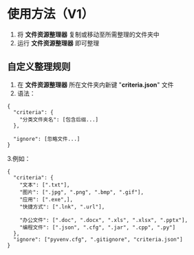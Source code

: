 # 使用方法（V1）

1. 将 **文件资源整理器** 复制或移动至所需整理的文件夹中
2. 运行 **文件资源整理器** 即可整理

## 自定义整理规则

1. 在 **文件资源整理器** 所在文件夹内新键 "**criteria.json**" 文件
2. 语法：
```
{
  "criteria": {
    "分类文件夹名": [包含后缀...]
  },
  
  "ignore": [忽略文件...]
}
```
3.例如：
```
{
  "criteria": {
    "文本": [".txt"],
    "图片": [".jpg", ".png", ".bmp", ".gif"],
    "应用": [".exe",],
    "快捷方式": [".lnk", ".url"],

    "办公文件": [".doc", ".docx", ".xls", ".xlsx", ".pptx"],
    "编程文件": [".json", ".cfg", ".jar", ".cpp", ".py"]
  },
  "ignore": ["pyvenv.cfg", ".gitignore", "criteria.json"]
}
```
